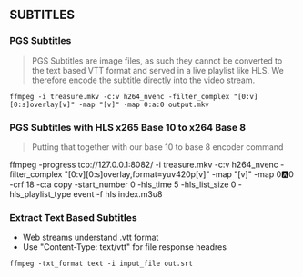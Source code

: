 ## SUBTITLES

### PGS Subtitles
> PGS Subtitles are image files, as such they cannot be converted to the text based VTT format and served in a live playlist like HLS. We therefore encode the subtitle directly into the video stream.

`ffmpeg -i treasure.mkv -c:v h264_nvenc -filter_complex "[0:v][0:s]overlay[v]" -map "[v]" -map 0:a:0 output.mkv`

### PGS Subtitles with HLS x265 Base 10 to x264 Base 8
> Putting that together with our base 10 to base 8 encoder command
 
ffmpeg -progress tcp://127.0.0.1:8082/ -i treasure.mkv -c:v h264_nvenc -filter_complex "[0:v][0:s]overlay,format=yuv420p[v]" -map "[v]" -map 0:a:0 -crf 18 -c:a copy -start_number 0 -hls_time 5 -hls_list_size 0 -hls_playlist_type event -f hls index.m3u8


### Extract Text Based Subtitles

- Web streams understand .vtt format
- Use "Content-Type: text/vtt" for file response headres

`ffmpeg -txt_format text -i input_file out.srt`